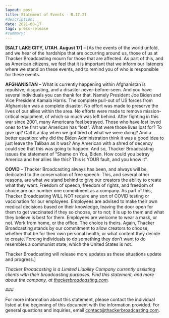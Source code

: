 ```yaml
---
layout: post
title: Statement of Events - 8.17.21
#description:
date: 2021-08-17
tags: press-release
#summary:
---
```


**[SALT LAKE CITY, UTAH. August 17]** – [As the events of the world unfold, and we hear of the hardships that are occurring around us, those of us at Thacker Broadcasting mourn for those that are affected. As part of this, and as American citizens, we feel that it is important that we inform our listeners where we stand on these events, and to remind you of who is responsible for these events.

**AFGHANISTAN** – What is currently happening within Afghanistan is repulsive, disgusting, and a disaster never-before-seen. And you have several individuals you can thank for that. Namely President Joe Biden and Vice President Kamala Harris. The complete pull-out of US forces from Afghanistan was a complete disaster. No effort was made to preserve the lives of our allies within the area. No efforts were made to remove mission-critical equipment, of which so much was left behind. After fighting in this war since 2001, many Americans feel betrayed. Those who have lost loved ones to the first war American has “lost”. What were those lives lost for? To give up? Call it a day when we got tired of what we were doing? And a better question: why did the Biden Administration think it was a good idea to just leave the Taliban as it was? Any American with a shred of decency could see that this was going to happen. And so, Thacker Broadcasting issues the statement of “Shame on You, Biden. How could you betray America and her allies like this? This is YOUR fault, and you know it”.

**COVID** – Thacker Broadcasting always has been, and always will be, dedicated to the conservation of free speech. This, and several other reasons, are what we stand behind to give our creators the ability to create what they want. Freedom of speech, freedom of rights, and freedom of choice are our number one commitment as a company. As part of this, Thacker Broadcasting WILL NOT require any sort of COVID testing or vaccination for our employees. Employees are advised to make their own medical decisions based on their knowledge, leaving the door open for them to get vaccinated if they so choose, or to not; it is up to them and what they believe is best for them. Employees are welcome to wear a mask, or not. Work from home, or the office. The choice is theirs. Again, Thacker Broadcasting stands by our commitment to allow creators to choose, whether that be for their own personal health, or what content they decide to create. Forcing individuals to do something they don’t want to do resembles a communist state, which the United States is not.

Thacker Broadcasting will release more updates as these situations update and progress.]

_Thacker Broadcasting is a Limited Liability Company currently assisting clients with their broadcasting purposes. Find this statement, and more about the company, at [thackerbroadcasting.com](https://thackerbroadcasting.com)._

\###

For more information about this statement, please contact the individual listed at the beginning of this document with the information provided. For general questions and inquiries, email [contact@thackerbroadcasting.com](mailto:contact@thackerbroadcasting.com).